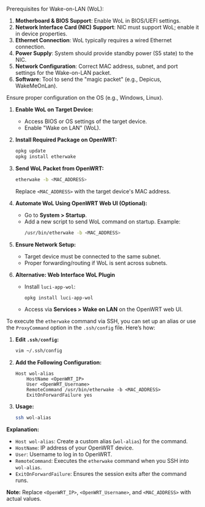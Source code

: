 ---
---

Prerequisites for Wake-on-LAN (WoL):

1. **Motherboard & BIOS Support**: Enable WoL in BIOS/UEFI settings.
2. **Network Interface Card (NIC) Support**: NIC must support WoL; enable it in device properties.
3. **Ethernet Connection**: WoL typically requires a wired Ethernet connection.
4. **Power Supply**: System should provide standby power (S5 state) to the NIC.
5. **Network Configuration**: Correct MAC address, subnet, and port settings for the Wake-on-LAN packet.
6. **Software**: Tool to send the "magic packet" (e.g., Depicus, WakeMeOnLan). 

Ensure proper configuration on the OS (e.g., Windows, Linux).


1. **Enable WoL on Target Device:**
   - Access BIOS or OS settings of the target device.
   - Enable "Wake on LAN" (WoL).

2. **Install Required Package on OpenWRT:**
   ```bash
   opkg update
   opkg install etherwake
   ```

3. **Send WoL Packet from OpenWRT:**
   ```bash
   etherwake -b <MAC_ADDRESS>
   ```
   Replace `<MAC_ADDRESS>` with the target device's MAC address.

4. **Automate WoL Using OpenWRT Web UI (Optional):**
   - Go to **System > Startup**.
   - Add a new script to send WoL command on startup. Example:
     ```bash
     /usr/bin/etherwake -b <MAC_ADDRESS>
     ```

5. **Ensure Network Setup:**
   - Target device must be connected to the same subnet.
   - Proper forwarding/routing if WoL is sent across subnets.

6. **Alternative: Web Interface WoL Plugin**
   - Install `luci-app-wol`:
     ```bash
     opkg install luci-app-wol
     ```
   - Access via **Services > Wake on LAN** on the OpenWRT web UI.

To execute the `etherwake` command via SSH, you can set up an alias or use the `ProxyCommand` option in the `.ssh/config` file. Here’s how:

1. **Edit `.ssh/config`:**
   ```bash
   vim ~/.ssh/config
   ```

2. **Add the Following Configuration:**
   ```plaintext
   Host wol-alias
       HostName <OpenWRT_IP>
       User <OpenWRT_Username>
       RemoteCommand /usr/bin/etherwake -b <MAC_ADDRESS>
       ExitOnForwardFailure yes
   ```

3. **Usage:**
   ```bash
   ssh wol-alias
   ```

**Explanation:**
- `Host wol-alias`: Create a custom alias (`wol-alias`) for the command.
- `HostName`: IP address of your OpenWRT device.
- `User`: Username to log in to OpenWRT.
- `RemoteCommand`: Executes the `etherwake` command when you SSH into `wol-alias`.
- `ExitOnForwardFailure`: Ensures the session exits after the command runs.

**Note:** Replace `<OpenWRT_IP>`, `<OpenWRT_Username>`, and `<MAC_ADDRESS>` with actual values.
